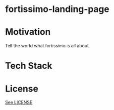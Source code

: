 # fortissimo-landing-page



# Motivation

Tell the world what fortissimo is all about. 

# Tech Stack



# License

[See LICENSE](https://github.com/fortissimo-ff/fortissimo-landing-page/blob/master/LICENSE.md)
